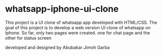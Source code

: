 # whatsapp-iphone-ui-clone

This project is a UI clone of whatsapp app developed with HTML/CSS. The goal of this project
is to develop a web version UI clone of whatsapp on Iphone. So far, only two pages were created. one for chat page
and the other for status screen

developed and designed by Abubakar Jimoh Garba
